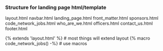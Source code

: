 ### Structure for landing page html/template
layout.html
    navbar.html
    landing_page.html
        front_matter.html
        sponsors.html
        code_network_jobs.html
        who_are_we.html
        officers.html
        contact_us.html
    footer.html

{% extends 'layout.html' %}  # most things will extend layout
{% macro code_network_jobs() -%}  # use macros
